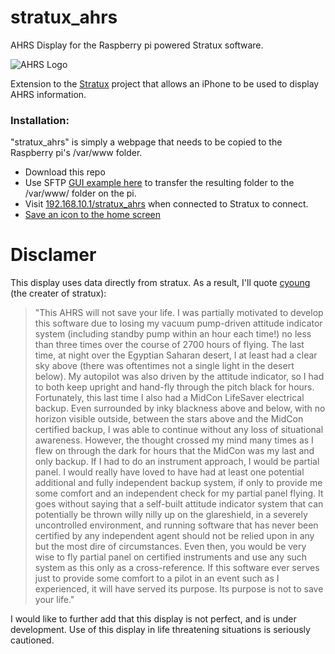 # stratux_ahrs
AHRS Display for the Raspberry pi powered Stratux software.

![AHRS Logo](https://github.com/knicholson32/stratux_ahrs/tree/master/images/icons/icon.png)

Extension to the [Stratux](https://github.com/cyoung/stratux) project that allows an iPhone to be used to display AHRS information.

### Installation:
"stratux_ahrs" is simply a webpage that needs to be copied to the Raspberry pi's /var/www folder.
- Download this repo
- Use SFTP [GUI example here](https://barnesian.com/how-to-transfer-files-to-the-raspberry-pi-using-sftp/) to transfer the resulting folder to the /var/www/ folder on the pi.
- Visit [192.168.10.1/stratux_ahrs](192.168.10.1/stratux_ahrs) when connected to Stratux to connect.
- [Save an icon to the home screen](http://www.knowyourmobile.com/apple/iphone-4/15554/user-guide-how-save-websites-desktop-icons-your-iphone-4s)

# Disclamer
This display uses data directly from stratux. As a result, I'll quote [cyoung](https://github.com/cyoung/stratux/wiki/All-About-AHRS) (the creater of stratux):

>"This AHRS will not save your life.
>I was partially motivated to develop this software due to losing my vacuum pump-driven attitude indicator system (including standby pump within an hour each time!) no less than three times over the course of 2700 hours of flying. The last time, at night over the Egyptian Saharan desert, I at least had a clear sky above (there was oftentimes not a single light in the desert below). My autopilot was also driven by the attitude indicator, so I had to both keep upright and hand-fly through the pitch black for hours.
>Fortunately, this last time I also had a MidCon LifeSaver electrical backup. Even surrounded by inky blackness above and below, with no horizon visible outside, between the stars above and the MidCon certified backup, I was able to continue without any loss of situational awareness. However, the thought crossed my mind many times as I flew on through the dark for hours that the MidCon was my last and only backup. If I had to do an instrument approach, I would be partial panel. I would really have loved to have had at least one potential additional and fully independent backup system, if only to provide me some comfort and an independent check for my partial panel flying.
>It goes without saying that a self-built attitude indicator system that can potentially be thrown willy nilly up on the glareshield, in a severely uncontrolled environment, and running software that has never been certified by any independent agent should not be relied upon in any but the most dire of circumstances. Even then, you would be very wise to fly partial panel on certified instruments and use any such system as this only as a cross-reference.
>If this software ever serves just to provide some comfort to a pilot in an event such as I experienced, it will have served its purpose. Its purpose is not to save your life."

I would like to further add that this display is not perfect, and is under development. Use of this display in life threatening situations is seriously cautioned.

